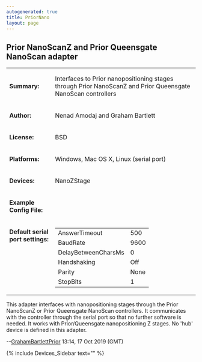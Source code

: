 ```yaml
---
autogenerated: true
title: PriorNano
layout: page
---
```


## Prior NanoScanZ and Prior Queensgate NanoScan adapter

<table>
<tr>
<td markdown="1">

**Summary:**

</td>
<td markdown="1">

Interfaces to Prior nanopositioning stages through Prior NanoScanZ and
Prior Queensgate NanoScan controllers

</td>
</tr>
<tr>
<td markdown="1">

**Author:**

</td>
<td markdown="1">

Nenad Amodaj and Graham Bartlett

</td>
</tr>
<tr>
<td markdown="1">

**License:**

</td>
<td markdown="1">

BSD

</td>
</tr>
<tr>
<td markdown="1">

**Platforms:**

</td>
<td markdown="1">

Windows, Mac OS X, Linux (serial port)

</td>
</tr>
<tr>
<td markdown="1">

**Devices:**

</td>
<td markdown="1">

NanoZStage

</td>
</tr>
<tr>
<td markdown="1">

**Example Config File:**

</td>
<td markdown="1">
</td>
</tr>
<tr>
<td markdown="1" valign=top>

**Default serial port settings:**

</td>
<td markdown="1" valign=top>

|                     |      |
|---------------------|------|
| AnswerTimeout       | 500  |
| BaudRate            | 9600 |
| DelayBetweenCharsMs | 0    |
| Handshaking         | Off  |
| Parity              | None |
| StopBits            | 1    |

</table>

This adapter interfaces with nanopositioning stages through the Prior
NanoScanZ or Prior Queensgate NanoScan controllers. It communicates with
the controller through the serial port so that no further software is
needed. It works with Prior/Queensgate nanopositioning Z stages. No
'hub' device is defined in this adapter.

--[GrahamBartlettPrior](User:GrahamBartlettPrior "wikilink") 13:14, 17
Oct 2019 (GMT)

{% include Devices_Sidebar text="" %}
